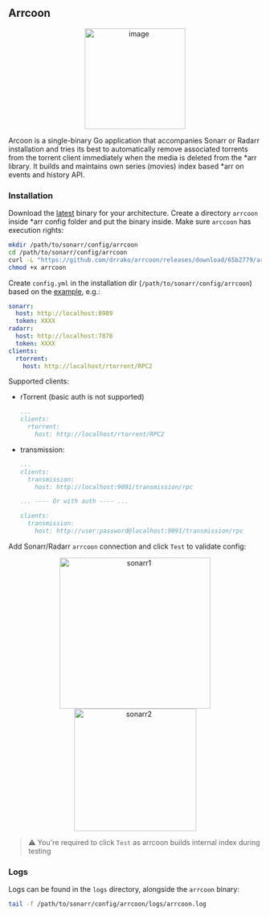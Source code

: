 ## Arrcoon

<p align="center">
  <img width="200" alt="image" src="https://github.com/user-attachments/assets/67b99312-e0c7-468b-8afa-f1b6737f6bbd" />
</p>

Arcoon is a single-binary Go application that accompanies Sonarr or Radarr installation and tries its best to automatically remove associated torrents from the torrent client immediately when the media is deleted from the *arr library. It builds and maintains own series (movies) index based *arr on events and history API.

### Installation

Download the [latest](https://github.com/drrako/arrcoon/releases) binary for your architecture. Create a directory `arrcoon` inside *arr config folder and put the binary inside.
Make sure `arccoon` has execution rights:
```bash
mkdir /path/to/sonarr/config/arrcoon
cd /path/to/sonarr/config/arrcoon
curl -L "https://github.com/drrako/arrcoon/releases/download/65b2779/arrcoon-linux-amd64-65b2779.zip" -o arrcoon.zip && unzip arrcoon.zip && rm arrcoon.zip
chmod +x arrcoon
```

Create `config.yml` in the installation dir (`/path/to/sonarr/config/arrcoon`) based on the [example](https://github.com/drrako/arrcoon/blob/main/config.sample.yml), e.g.:
```yml
sonarr:
  host: http://localhost:8989
  token: XXXX
radarr:
  host: http://localhost:7878
  token: XXXX
clients:
  rtorrent:
    host: http://localhost/rtorrent/RPC2
```

Supported clients:
- rTorrent (basic auth is not supported)
  ```yml
  ...
  clients:
    rtorrent:
      host: http://localhost/rtorrent/RPC2
  ```
- transmission:
  ```yml
  ...
  clients:
    transmission:
      host: http://localhost:9091/transmission/rpc
  
  ... ---- Or with auth ---- ...
  
  clients:
    transmission:
      host: http://user:password@localhost:9091/transmission/rpc
  ```

Add Sonarr/Radarr `arrcoon` connection and click `Test` to validate config:

<p align="center">
  <img width="300" alt="sonarr1" src="https://github.com/user-attachments/assets/795424ae-363d-44bb-9cbf-8f95b7877d58" />
  <img width="243" alt="sonarr2" src="https://github.com/user-attachments/assets/883724d2-6b2e-4a27-85ae-3f95cc65443a" />
</p>

> :warning: You're required to click `Test` as arrcoon builds internal index during testing


### Logs

Logs can be found in the `logs` directory, alongside the `arrcoon` binary:
```bash
tail -f /path/to/sonarr/config/arrcoon/logs/arrcoon.log
```
